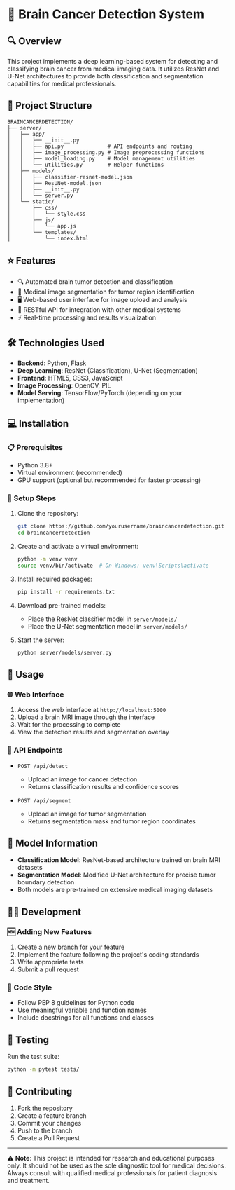 # 🧠 Brain Cancer Detection System

## 🔍 Overview
This project implements a deep learning-based system for detecting and classifying brain cancer from medical imaging data. It utilizes ResNet and U-Net architectures to provide both classification and segmentation capabilities for medical professionals.

## 📁 Project Structure
```
BRAINCANCERDETECTION/
├── server/
│   ├── app/
│   │   ├── __init__.py
│   │   ├── api.py              # API endpoints and routing
│   │   ├── image_processing.py # Image preprocessing functions
│   │   ├── model_loading.py    # Model management utilities
│   │   └── utilities.py        # Helper functions
│   ├── models/
│   │   ├── classifier-resnet-model.json
│   │   ├── ResUNet-model.json
│   │   ├── __init__.py
│   │   └── server.py
│   └── static/
│       ├── css/
│       │   └── style.css
│       ├── js/
│       │   └── app.js
│       └── templates/
│           └── index.html
```

## ⭐ Features
- 🔍 Automated brain tumor detection and classification
- 🎯 Medical image segmentation for tumor region identification
- 🖥️ Web-based user interface for image upload and analysis
- 🔌 RESTful API for integration with other medical systems
- ⚡ Real-time processing and results visualization

## 🛠️ Technologies Used
- **Backend**: Python, Flask
- **Deep Learning**: ResNet (Classification), U-Net (Segmentation)
- **Frontend**: HTML5, CSS3, JavaScript
- **Image Processing**: OpenCV, PIL
- **Model Serving**: TensorFlow/PyTorch (depending on your implementation)

## 💻 Installation

### 📋 Prerequisites
- Python 3.8+
- Virtual environment (recommended)
- GPU support (optional but recommended for faster processing)

### 🚀 Setup Steps
1. Clone the repository:
   ```bash
   git clone https://github.com/yourusername/braincancerdetection.git
   cd braincancerdetection
   ```

2. Create and activate a virtual environment:
   ```bash
   python -m venv venv
   source venv/bin/activate  # On Windows: venv\Scripts\activate
   ```

3. Install required packages:
   ```bash
   pip install -r requirements.txt
   ```

4. Download pre-trained models:
   - Place the ResNet classifier model in `server/models/`
   - Place the U-Net segmentation model in `server/models/`

5. Start the server:
   ```bash
   python server/models/server.py
   ```

## 📱 Usage

### 🌐 Web Interface
1. Access the web interface at `http://localhost:5000`
2. Upload a brain MRI image through the interface
3. Wait for the processing to complete
4. View the detection results and segmentation overlay

### 🔗 API Endpoints
- `POST /api/detect`
  - Upload an image for cancer detection
  - Returns classification results and confidence scores

- `POST /api/segment`
  - Upload an image for tumor segmentation
  - Returns segmentation mask and tumor region coordinates

## 🤖 Model Information
- **Classification Model**: ResNet-based architecture trained on brain MRI datasets
- **Segmentation Model**: Modified U-Net architecture for precise tumor boundary detection
- Both models are pre-trained on extensive medical imaging datasets

## 👩‍💻 Development

### 🆕 Adding New Features
1. Create a new branch for your feature
2. Implement the feature following the project's coding standards
3. Write appropriate tests
4. Submit a pull request

### 📝 Code Style
- Follow PEP 8 guidelines for Python code
- Use meaningful variable and function names
- Include docstrings for all functions and classes

## 🧪 Testing
Run the test suite:
```bash
python -m pytest tests/
```

## 🤝 Contributing
1. Fork the repository
2. Create a feature branch
3. Commit your changes
4. Push to the branch
5. Create a Pull Request

---
⚠️ **Note**: This project is intended for research and educational purposes only. It should not be used as the sole diagnostic tool for medical decisions. Always consult with qualified medical professionals for patient diagnosis and treatment.